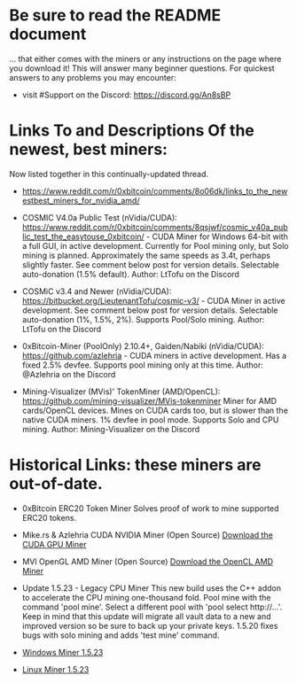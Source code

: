 # Be sure to read the README document
... that either comes with the miners or any instructions on the page where you download it! This will answer many beginner questions. For quickest answers to any problems you may encounter:
* visit #Support on the Discord: https://discord.gg/An8sBP

# Links To and Descriptions Of the newest, best miners:
Now listed together in this continually-updated thread.
* https://www.reddit.com/r/0xbitcoin/comments/8o06dk/links_to_the_newestbest_miners_for_nvidia_amd/

* COSMIC V4.0a Public Test (nVidia/CUDA): 
https://www.reddit.com/r/0xbitcoin/comments/8qsjwf/cosmic_v40a_public_test_the_easytouse_0xbitcoin/ - CUDA Miner for Windows 64-bit with a full GUI, in active development. Currently for Pool mining only, but Solo mining is planned. Approximately the same speeds as 3.4t, perhaps slightly faster. See comment below post for version details. Selectable auto-donation (1.5% default). Author: LtTofu on the Discord

* COSMiC v3.4 and Newer (nVidia/CUDA): 
https://bitbucket.org/LieutenantTofu/cosmic-v3/ - CUDA Miner in active development. See comment below post for version details. Selectable auto-donation (1%, 1.5%, 2%). Supports Pool/Solo mining. Author: LtTofu on the Discord

* 0xBitcoin-Miner (PoolOnly) 2.10.4+, Gaiden/Nabiki (nVidia/CUDA): 
https://github.com/azlehria - CUDA miners in active development. Has a fixed 2.5% devfee. Supports pool mining only at this time. Author: @Azlehria on the Discord

* Mining-Visualizer (MVis)' TokenMiner (AMD/OpenCL): 
https://github.com/mining-visualizer/MVis-tokenminer Miner for AMD cards/OpenCL devices. Mines on CUDA cards too, but is slower than the native CUDA miners. 1% devfee in pool mode. Supports Solo and CPU mining. Author: Mining-Visualizer on the Discord





# Historical Links: these miners are out-of-date.

* 0xBitcoin ERC20 Token Miner
Solves proof of work to mine supported ERC20 tokens.

* Mike.rs & Azlehria CUDA NVIDIA Miner (Open Source)
[Download the CUDA GPU Miner](https://github.com/azlehria/0xbitcoin-gpuminer/releases)

* MVI OpenGL AMD Miner (Open Source)
[Download the OpenCL AMD Miner](https://github.com/mining-visualizer/MVis-tokenminer/releases)

* Update 1.5.23 - Legacy CPU Miner
This new build uses the C++ addon to accelerate the CPU mining one-thousand fold.  Pool mine with the command 'pool mine'.  Select a different pool with 'pool select http://...'.  Keep in mind that this update will migrate all vault data to a new and improved version so be sure to back up your private keys.  1.5.20 fixes bugs with solo mining and adds 'test mine' command.

* [Windows Miner 1.5.23](https://github.com/0xbitcoin/0xbitcoin-miner/raw/master/dist/0xbtcminer-win.zip)
* [Linux Miner 1.5.23](https://github.com/0xbitcoin/0xbitcoin-miner/raw/master/dist/0xbtcminer-linux.zip)
